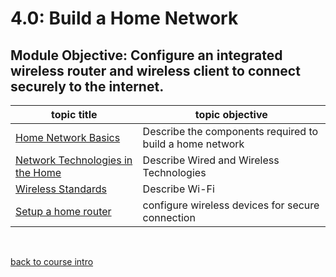 # 4.0: Build a Home Network

## Module Objective: Configure an integrated wireless router and wireless client to connect securely to the internet.

|topic title| topic objective|
|---|---|
|[Home Network Basics](4.1_home_network_basics.md)|Describe the components required to build a home network|
|[Network Technologies in the Home](4.2_network_technologies.md)|Describe Wired and Wireless Technologies|
|[Wireless Standards](4.3_wireless_standards.md)|Describe Wi-Fi|
|[Setup a home router](4.4_setup_a_home_router.md)|configure wireless devices for secure connection|





<br>

[back to course intro](../README.md)